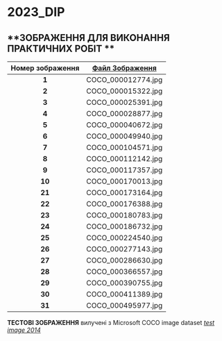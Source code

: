 # 2023_DIP







## **ЗОБРАЖЕННЯ ДЛЯ ВИКОНАННЯ ПРАКТИЧНИХ РОБІТ **

| Номер зображення | [Файл Зображення](/images) |
| :--------------: | :------------------------: |
|      **1**       |     COCO_000012774.jpg     |
|      **2**       |     COCO_000015322.jpg     |
|      **3**       |     COCO_000025391.jpg     |
|      **4**       |     COCO_000028877.jpg     |
|      **5**       |     COCO_000040672.jpg     |
|      **6**       |     COCO_000049940.jpg     |
|      **7**       |     COCO_000104571.jpg     |
|      **8**       |     COCO_000112142.jpg     |
|      **9**       |     COCO_000117357.jpg     |
|      **10**      |     COCO_000170013.jpg     |
|      **21**      |     COCO_000173164.jpg     |
|      **22**      |     COCO_000176388.jpg     |
|      **23**      |     COCO_000180783.jpg     |
|      **24**      |     COCO_000186732.jpg     |
|      **25**      |     COCO_000224540.jpg     |
|      **26**      |     COCO_000277143.jpg     |
|      **27**      |     COCO_000286630.jpg     |
|      **28**      |     COCO_000366557.jpg     |
|      **29**      |     COCO_000390755.jpg     |
|      **30**      |     COCO_000411389.jpg     |
|      **31**      |     COCO_000495977.jpg     |





**ТЕСТОВІ ЗОБРАЖЕННЯ** вилучені з Microsoft COCO image dataset [*test image 2014*](http://cocodataset.org/#home)


